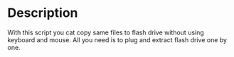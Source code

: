 # Description
With this script you cat copy same files to flash drive without using keyboard and mouse. All you need is to plug and extract flash drive one by one.
